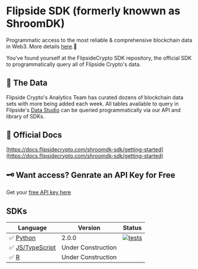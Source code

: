 # Flipside SDK (formerly knowwn as ShroomDK)

Programmatic access to the most reliable & comprehensive blockchain data in Web3. More details [here](https://data.flipsidecrypto.xyz).🥳

You've found yourself at the FlipsideCrypto SDK repository, the official SDK to programmatically query all of Flipside Crypto's data.

## 🧩 The Data
Flipside Crypto's Analytics Team has curated dozens of blockchain data sets with more being added each week. All tables available to query in Flipside's [Data Studio](https://flipside.new) can be queried programmatically via our API and library of SDKs.

## 📖 Official Docs
[https://docs.flipsidecrypto.com/shroomdk-sdk/getting-started](https://docs.flipsidecrypto.com/shroomdk-sdk/getting-started)

## 🗝 Want access? Genrate an API Key for Free

Get your [free API key here](https://flipsidecrypto.xyz/api)
<br>

## SDKs

| Language                 | Version | Status                                                                             |
| ------------------------ | ------- | ---------------------------------------------------------------------------------- |
| ✅ [Python](./python/)   | 2.0.0   | [![tests](https://github.com/FlipsideCrypto/sdk/actions/workflows/ci_python.yml/badge.svg)](https://github.com/FlipsideCrypto/sdk/actions/workflows/ci_python.yml)                                                                  |
| ✅ [JS/TypeScript](./js) | Under Construction   |  |
| ✅ [R](./r/shroomDK/) | Under Construction    |  |
